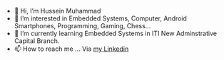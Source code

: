 - 👋 Hi, I’m Hussein Muhammad
- 👀 I’m interested in Embedded Systems, Computer, Android Smartphones, Programming, Gaming, Chess...
- 🌱 I’m currently learning Embedded Systems in ITI New Adminstrative Capital Branch.
- 📫 How to reach me ... Via [my Linkedin](https://www.linkedin.com/in/hussein-albaqary-87745699/)

<!---
HusseinMuhammad/HusseinMuhammad is a ✨ special ✨ repository because its `README.md` (this file) appears on your GitHub profile.
You can click the Preview link to take a look at your changes.
--->
